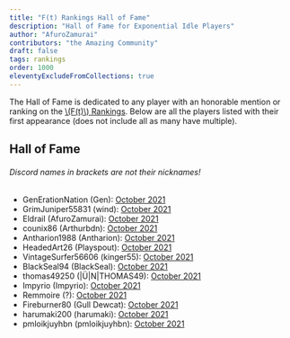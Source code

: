 ```yaml
---
title: "F(t) Rankings Hall of Fame"
description: "Hall of Fame for Exponential Idle Players"
author: "AfuroZamurai"
contributors: "the Amazing Community"
draft: false
tags: rankings
order: 1000
eleventyExcludeFromCollections: true
---
```


The Hall of Fame is dedicated to any player with an honorable mention or ranking on the [\\(F(t)\\) Rankings](/rankings-main). Below are all the players listed with their first appearance (does not include all as many have multiple). 

## Hall of Fame

###### Discord names in brackets are not their nicknames!

- GenErationNation (Gen): [October 2021](/ranking-news/2021-oct)
- GrimJuniper55831 (wind): [October 2021](/ranking-news/2021-oct)
- Eldrail (AfuroZamurai): [October 2021](/ranking-news/2021-oct)
- counix86 (Arthurbdn): [October 2021](/ranking-news/2021-oct)
- Antharion1988 (Antharion): [October 2021](/ranking-news/2021-oct)
- HeadedArt26 (Playspout): [October 2021](/ranking-news/2021-oct)
- VintageSurfer56606 (kinger55): [October 2021](/ranking-news/2021-oct)
- BlackSeal94 (BlackSeal): [October 2021](/ranking-news/2021-oct)
- thomas49250 (|Ü|N|THOMAS49): [October 2021](/ranking-news/2021-oct)
- Impyrio (Impyrio): [October 2021](/ranking-news/2021-oct)
- Remmoire (?): [October 2021](/ranking-news/2021-oct)
- Fireburner80 (Gull Dewcat): [October 2021](/ranking-news/2021-oct)
- harumaki200 (harumaki): [October 2021](/ranking-news/2021-oct)
- pmloikjuyhbn (pmloikjuyhbn): [October 2021](/ranking-news/2021-oct)

